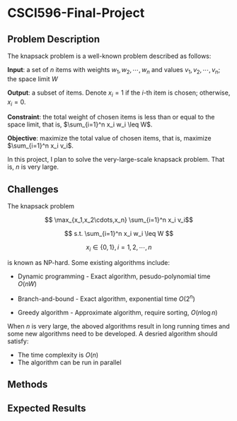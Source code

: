 # CSCI596-Final-Project

## Problem Description

The knapsack problem is a well-known problem described as follows:

**Input**: a set of $n$ items with weights $w_1, w_2, \cdots, w_n$ and values $v_1, v_2, \cdots, v_n$; the space limit $W$

**Output**: a subset of items. Denote $x_i = 1$ if the $i$-th item is chosen; otherwise, $x_i = 0$.

**Constraint**: the total weight of chosen items is less than or equal to the space limit, that is, $\sum_{i=1}^n x_i w_i \leq W$.

**Objective**: maximize the total value of chosen items, that is, maximize $\sum_{i=1}^n x_i v_i$.

In this project, I plan to solve the very-large-scale knapsack problem. That is, $n$ is very large.

## Challenges

The knapsack problem 

$$ \max_{x_1,x_2\cdots,x_n} \sum_{i=1}^n x_i v_i$$

$$ s.t. \sum_{i=1}^n x_i w_i \leq W $$

$$ x_i \in \{ 0,1 \}, i = 1,2,\cdots,n $$

is known as NP-hard. Some existing algorithms include:

* Dynamic programming - Exact algorithm, pesudo-polynomial time $O(nW)$

* Branch-and-bound - Exact algorithm, exponential time $O(2^n)$

* Greedy algorithm - Approximate algorithm, require sorting, $O(n \log n)$

When $n$ is very large, the aboved algorithms result in long running times and some new algorithms need to be developed. A desried algorithm should satisfy:

- The time complexity is $O(n)$
- The algorithm can be run in parallel

## Methods


## Expected Results
